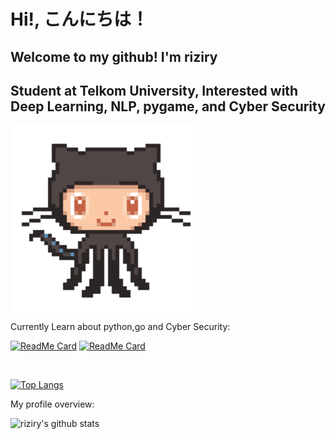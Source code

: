 # Hi!, こんにちは！

## Welcome to my github! I'm riziry
## Student at Telkom University, Interested with Deep Learning, NLP, pygame, and Cyber Security



<img align='center' src='https://raw.githubusercontent.com/riziry/riziry/master/git.gif' width='300"'>

<div><p>Currently Learn about python,go and Cyber Security: </p></div>

[![ReadMe Card](https://github-readme-stats.vercel.app/api/pin/?username=riziry&repo=MeLearningHelloWorld)](https://github.com/riziry/MeLearningHelloWorld)
[![ReadMe Card](https://github-readme-stats.vercel.app/api/pin/?username=riziry&repo=CyberSec)](https://github.com/riziry/CyberSec)


<br />

[![Top Langs](https://github-readme-stats.vercel.app/api/top-langs/?username=&layout=compact)](https://github.com/riziry/github-readme-stats)

<div><p>My profile overview: </p></div>

![riziry's github stats](https://github-readme-stats.vercel.app/api?username=riziry&show_icons=true&theme=radical)

